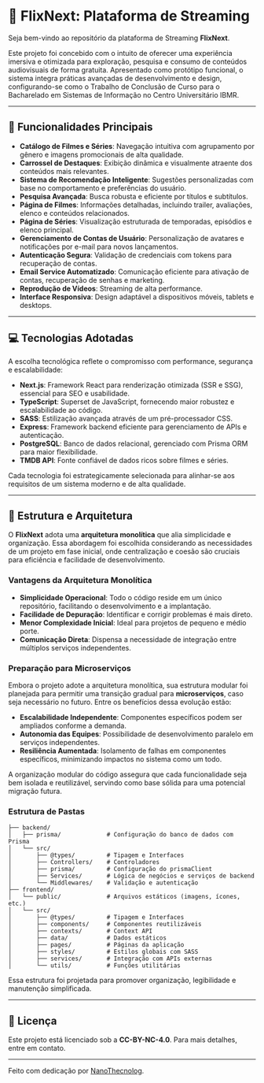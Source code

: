 # 🎥 FlixNext: Plataforma de Streaming

Seja bem-vindo ao repositório da plataforma de Streaming **FlixNext**.

Este projeto foi concebido com o intuito de oferecer uma experiência imersiva e otimizada para exploração, pesquisa e consumo de conteúdos audiovisuais de forma gratuita. Apresentado como protótipo funcional, o sistema integra práticas avançadas de desenvolvimento e design, configurando-se como o Trabalho de Conclusão de Curso para o Bacharelado em Sistemas de Informação no Centro Universitário IBMR.

---

## 🚀 Funcionalidades Principais

- **Catálogo de Filmes e Séries**: Navegação intuitiva com agrupamento por gênero e imagens promocionais de alta qualidade.
- **Carrossel de Destaques**: Exibição dinâmica e visualmente atraente dos conteúdos mais relevantes.
- **Sistema de Recomendação Inteligente**: Sugestões personalizadas com base no comportamento e preferências do usuário.
- **Pesquisa Avançada**: Busca robusta e eficiente por títulos e subtítulos.
- **Página de Filmes**: Informações detalhadas, incluindo trailer, avaliações, elenco e conteúdos relacionados.
- **Página de Séries**: Visualização estruturada de temporadas, episódios e elenco principal.
- **Gerenciamento de Contas de Usuário**: Personalização de avatares e notificações por e-mail para novos lançamentos.
- **Autenticação Segura**: Validação de credenciais com tokens para recuperação de contas.
- **Email Service Automatizado**: Comunicação eficiente para ativação de contas, recuperação de senhas e marketing.
- **Reprodução de Vídeos**: Streaming de alta performance.
- **Interface Responsiva**: Design adaptável a dispositivos móveis, tablets e desktops.

---

## 💻 Tecnologias Adotadas

A escolha tecnológica reflete o compromisso com performance, segurança e escalabilidade:

- **Next.js**: Framework React para renderização otimizada (SSR e SSG), essencial para SEO e usabilidade.
- **TypeScript**: Superset de JavaScript, fornecendo maior robustez e escalabilidade ao código.
- **SASS**: Estilização avançada através de um pré-processador CSS.
- **Express**: Framework backend eficiente para gerenciamento de APIs e autenticação.
- **PostgreSQL**: Banco de dados relacional, gerenciado com Prisma ORM para maior flexibilidade.
- **TMDB API**: Fonte confiável de dados ricos sobre filmes e séries.

Cada tecnologia foi estrategicamente selecionada para alinhar-se aos requisitos de um sistema moderno e de alta qualidade.

---

## 🎨 Estrutura e Arquitetura

O **FlixNext** adota uma **arquitetura monolítica** que alia simplicidade e organização. Essa abordagem foi escolhida considerando as necessidades de um projeto em fase inicial, onde centralização e coesão são cruciais para eficiência e facilidade de desenvolvimento.

### Vantagens da Arquitetura Monolítica

- **Simplicidade Operacional**: Todo o código reside em um único repositório, facilitando o desenvolvimento e a implantação.
- **Facilidade de Depuração**: Identificar e corrigir problemas é mais direto.
- **Menor Complexidade Inicial**: Ideal para projetos de pequeno e médio porte.
- **Comunicação Direta**: Dispensa a necessidade de integração entre múltiplos serviços independentes.

### Preparação para Microserviços

Embora o projeto adote a arquitetura monolítica, sua estrutura modular foi planejada para permitir uma transição gradual para **microserviços**, caso seja necessário no futuro. Entre os benefícios dessa evolução estão:

- **Escalabilidade Independente**: Componentes específicos podem ser ampliados conforme a demanda.
- **Autonomia das Equipes**: Possibilidade de desenvolvimento paralelo em serviços independentes.
- **Resiliência Aumentada**: Isolamento de falhas em componentes específicos, minimizando impactos no sistema como um todo.

A organização modular do código assegura que cada funcionalidade seja bem isolada e reutilizável, servindo como base sólida para uma potencial migração futura.

### Estrutura de Pastas

```plaintext
├── backend/
│   ├── prisma/             # Configuração do banco de dados com Prisma
│   └── src/             
│       ├── @types/         # Tipagem e Interfaces
│       ├── Controllers/    # Controladores
│       ├── prisma/         # Configuração do prismaClient
│       ├── Services/       # Lógica de negócios e serviços de backend
│       └── Middlewares/    # Validação e autenticação
├── frontend/
│   └── public/             # Arquivos estáticos (imagens, ícones, etc.)
│   └── src/
│       ├── @types/         # Tipagem e Interfaces
│       ├── components/     # Componentes reutilizáveis
│       ├── contexts/       # Context API
│       ├── data/           # Dados estáticos
│       ├── pages/          # Páginas da aplicação
│       ├── styles/         # Estilos globais com SASS
│       ├── services/       # Integração com APIs externas
│       └── utils/          # Funções utilitárias
```

Essa estrutura foi projetada para promover organização, legibilidade e manutenção simplificada.

---

## 📄 Licença

Este projeto está licenciado sob a **CC-BY-NC-4.0**. Para mais detalhes, entre em contato.

---

Feito com dedicação por [NanoThecnolog](https://github.com/NanoThecnolog).